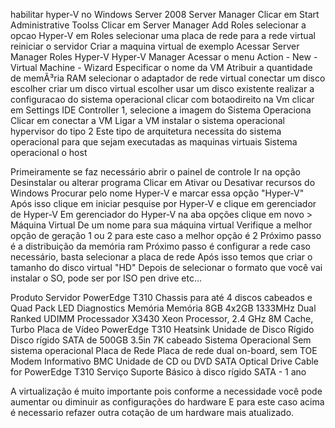 habilitar hyper-V no Windows Server 2008
Server Manager
Clicar em Start
Administrative Toolss
Clicar em Server Manager
Add Roles
selecionar a opcao Hyper-V em Roles
selecionar uma placa de rede para a rede virtual
reiniciar o servidor 
Criar a maquina virtual de exemplo
Acessar Server Manager
Roles
Hyper-V
Hyper-V Manager
Acessar o menu Action - New - Virtual Machine - Wizard
Especificar o nome da VM
Atribuir a quantidade  de memÃ³ria RAM
selecionar o adaptador de rede virtual
conectar um disco
escolher criar um disco virtual
escolher usar um disco existente
realizar a configuracao do sistema operacional
clicar com botaodireito na Vm
clicar em Settings
IDE Controller 1, selecione a imagem do Sistema Operaciona
Clicar em conectar a VM
Ligar a VM
instalar o sistema operacional
hypervisor do tipo 2
Este tipo de arquitetura necessita do sistema operacional para que sejam executadas as maquinas virtuais
Sistema operacional o host






Primeiramente se faz necessário abrir o painel de controle
Ir na opção Desinstalar ou alterar programa
Clicar em Ativar ou Desativar recursos do Windows
Procurar pelo nome Hyper-V e marcar essa opção "Hyper-V"
Após isso clique em iniciar pesquise por Hyper-V e clique em gerenciador de Hyper-V
Em gerenciador do Hyper-V na aba opções clique em novo > Máquina Virtual
De um nome para sua máquina virtual
Verifique a melhor opção de geração 1 ou 2 para este caso a melhor opção é 2
Próximo passo é a distribuição da memória ram
Próximo passo é configurar a rede caso necessário, basta selecionar a placa de rede
Após isso temos que criar o tamanho do disco virtual "HD"
Depois de selecionar o formato que você vai instalar o SO, pode ser por ISO pen drive etc...





Produto Servidor PowerEdge T310 Chassis para até 4 discos
cabeados e Quad Pack LED Diagnostics
Memória Memória 8GB 4x2GB 1333MHz Dual Ranked UDIMM
Processador X3430 Xeon Processor, 2.4 GHz 8M Cache, Turbo
Placa de Vídeo PowerEdge T310 Heatsink
Unidade de Disco
Rígido Disco rígido SATA de 500GB 3.5in 7K cabeado
Sistema Operacional Sem sistema operacional
Placa de Rede Placa de rede dual on-board, sem TOE
Modem Informativo BMC
Unidade de CD ou
DVD SATA Optical Drive Cable for PowerEdge T310
Serviço Suporte Básico à disco rígido SATA - 1 ano


A virtualização é muito importante pois conforme a necessidade você pode aumentar ou diminuir as configurações do hardware
E para este caso acima é necessario refazer outra cotação de um hardware mais atualizado.
